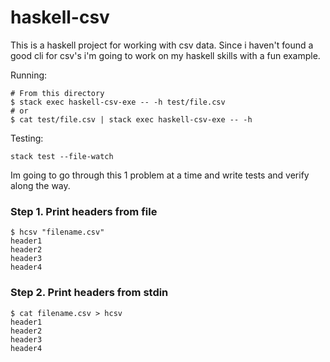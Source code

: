 # haskell-csv

This is a haskell project for working with csv data. Since i haven't found a good cli for csv's i'm going to work on my haskell skills with a fun example.

Running: 
```
# From this directory
$ stack exec haskell-csv-exe -- -h test/file.csv
# or
$ cat test/file.csv | stack exec haskell-csv-exe -- -h
```

Testing:
```
stack test --file-watch
```

Im going to go through this 1 problem at a time and write tests and verify along the way.

### Step 1. Print headers from file
```
$ hcsv "filename.csv"
header1
header2
header3
header4
```

### Step 2. Print headers from stdin
```
$ cat filename.csv > hcsv
header1
header2
header3
header4
```
